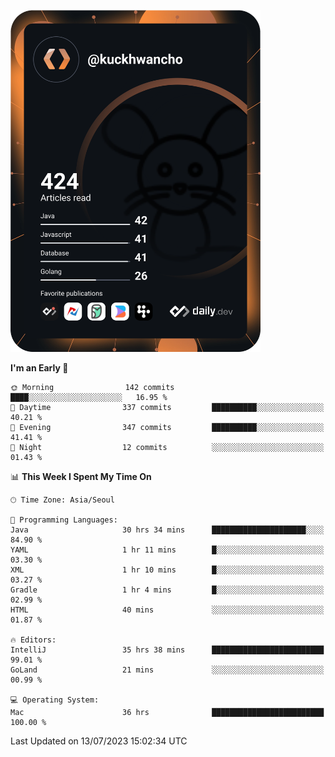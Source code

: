<a href="https://app.daily.dev/kuckhwancho"><img src="https://github.com/kuckjwi0928/kuckjwi0928/blob/master/devcard.svg" width="400" alt="Kuckjwi Devcard"/></a>

<!--START_SECTION:waka-->
**I'm an Early 🐤** 

```text
🌞 Morning                142 commits         ████░░░░░░░░░░░░░░░░░░░░░   16.95 % 
🌆 Daytime                337 commits         ██████████░░░░░░░░░░░░░░░   40.21 % 
🌃 Evening                347 commits         ██████████░░░░░░░░░░░░░░░   41.41 % 
🌙 Night                  12 commits          ░░░░░░░░░░░░░░░░░░░░░░░░░   01.43 % 
```


📊 **This Week I Spent My Time On** 

```text
🕑︎ Time Zone: Asia/Seoul

💬 Programming Languages: 
Java                     30 hrs 34 mins      █████████████████████░░░░   84.90 % 
YAML                     1 hr 11 mins        █░░░░░░░░░░░░░░░░░░░░░░░░   03.30 % 
XML                      1 hr 10 mins        █░░░░░░░░░░░░░░░░░░░░░░░░   03.27 % 
Gradle                   1 hr 4 mins         █░░░░░░░░░░░░░░░░░░░░░░░░   02.99 % 
HTML                     40 mins             ░░░░░░░░░░░░░░░░░░░░░░░░░   01.87 % 

🔥 Editors: 
IntelliJ                 35 hrs 38 mins      █████████████████████████   99.01 % 
GoLand                   21 mins             ░░░░░░░░░░░░░░░░░░░░░░░░░   00.99 % 

💻 Operating System: 
Mac                      36 hrs              █████████████████████████   100.00 % 
```


 Last Updated on 13/07/2023 15:02:34 UTC
<!--END_SECTION:waka-->
